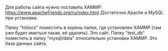 Для работы сайта нужно поставить XAMMP: https://www.apachefriends.org/ru/index.html
Достаточно Apache и MySQL при установке.

Папку "htdocs" поместить в корень папки, где установлен XAMMP (там уже будет иметься такая, её удалить). Это сайт.
Папку "test_db" поместить в папку "mysql/data" относительно установки XAMMP. Это база данных сайта.
